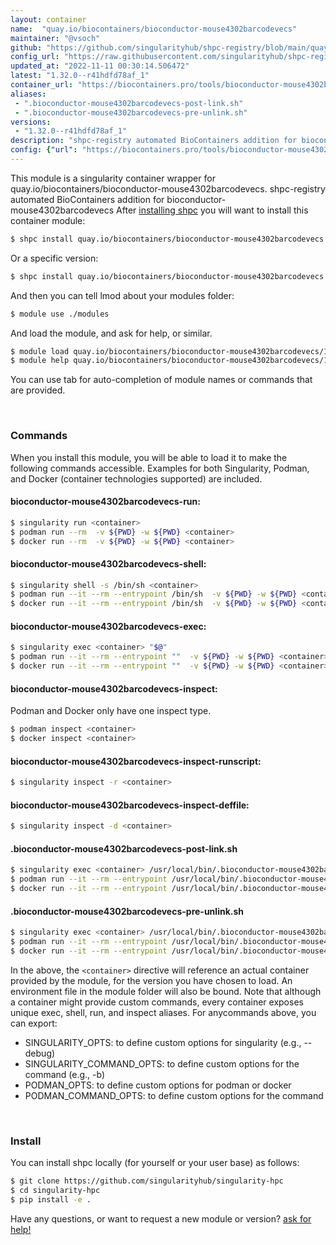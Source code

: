 ```yaml
---
layout: container
name:  "quay.io/biocontainers/bioconductor-mouse4302barcodevecs"
maintainer: "@vsoch"
github: "https://github.com/singularityhub/shpc-registry/blob/main/quay.io/biocontainers/bioconductor-mouse4302barcodevecs/container.yaml"
config_url: "https://raw.githubusercontent.com/singularityhub/shpc-registry/main/quay.io/biocontainers/bioconductor-mouse4302barcodevecs/container.yaml"
updated_at: "2022-11-11 00:30:14.506472"
latest: "1.32.0--r41hdfd78af_1"
container_url: "https://biocontainers.pro/tools/bioconductor-mouse4302barcodevecs"
aliases:
 - ".bioconductor-mouse4302barcodevecs-post-link.sh"
 - ".bioconductor-mouse4302barcodevecs-pre-unlink.sh"
versions:
 - "1.32.0--r41hdfd78af_1"
description: "shpc-registry automated BioContainers addition for bioconductor-mouse4302barcodevecs"
config: {"url": "https://biocontainers.pro/tools/bioconductor-mouse4302barcodevecs", "maintainer": "@vsoch", "description": "shpc-registry automated BioContainers addition for bioconductor-mouse4302barcodevecs", "latest": {"1.32.0--r41hdfd78af_1": "sha256:8cc27544dd1919b5126545af2b56f4ee8c4d5b74edc7cc0bb5a33cace25c930d"}, "tags": {"1.32.0--r41hdfd78af_1": "sha256:8cc27544dd1919b5126545af2b56f4ee8c4d5b74edc7cc0bb5a33cace25c930d"}, "docker": "quay.io/biocontainers/bioconductor-mouse4302barcodevecs", "aliases": {".bioconductor-mouse4302barcodevecs-post-link.sh": "/usr/local/bin/.bioconductor-mouse4302barcodevecs-post-link.sh", ".bioconductor-mouse4302barcodevecs-pre-unlink.sh": "/usr/local/bin/.bioconductor-mouse4302barcodevecs-pre-unlink.sh"}}
---
```


This module is a singularity container wrapper for quay.io/biocontainers/bioconductor-mouse4302barcodevecs.
shpc-registry automated BioContainers addition for bioconductor-mouse4302barcodevecs
After [installing shpc](#install) you will want to install this container module:


```bash
$ shpc install quay.io/biocontainers/bioconductor-mouse4302barcodevecs
```

Or a specific version:

```bash
$ shpc install quay.io/biocontainers/bioconductor-mouse4302barcodevecs:1.32.0--r41hdfd78af_1
```

And then you can tell lmod about your modules folder:

```bash
$ module use ./modules
```

And load the module, and ask for help, or similar.

```bash
$ module load quay.io/biocontainers/bioconductor-mouse4302barcodevecs/1.32.0--r41hdfd78af_1
$ module help quay.io/biocontainers/bioconductor-mouse4302barcodevecs/1.32.0--r41hdfd78af_1
```

You can use tab for auto-completion of module names or commands that are provided.

<br>

### Commands

When you install this module, you will be able to load it to make the following commands accessible.
Examples for both Singularity, Podman, and Docker (container technologies supported) are included.

#### bioconductor-mouse4302barcodevecs-run:

```bash
$ singularity run <container>
$ podman run --rm  -v ${PWD} -w ${PWD} <container>
$ docker run --rm  -v ${PWD} -w ${PWD} <container>
```

#### bioconductor-mouse4302barcodevecs-shell:

```bash
$ singularity shell -s /bin/sh <container>
$ podman run --it --rm --entrypoint /bin/sh  -v ${PWD} -w ${PWD} <container>
$ docker run --it --rm --entrypoint /bin/sh  -v ${PWD} -w ${PWD} <container>
```

#### bioconductor-mouse4302barcodevecs-exec:

```bash
$ singularity exec <container> "$@"
$ podman run --it --rm --entrypoint ""  -v ${PWD} -w ${PWD} <container> "$@"
$ docker run --it --rm --entrypoint ""  -v ${PWD} -w ${PWD} <container> "$@"
```

#### bioconductor-mouse4302barcodevecs-inspect:

Podman and Docker only have one inspect type.

```bash
$ podman inspect <container>
$ docker inspect <container>
```

#### bioconductor-mouse4302barcodevecs-inspect-runscript:

```bash
$ singularity inspect -r <container>
```

#### bioconductor-mouse4302barcodevecs-inspect-deffile:

```bash
$ singularity inspect -d <container>
```


#### .bioconductor-mouse4302barcodevecs-post-link.sh

```bash
$ singularity exec <container> /usr/local/bin/.bioconductor-mouse4302barcodevecs-post-link.sh
$ podman run --it --rm --entrypoint /usr/local/bin/.bioconductor-mouse4302barcodevecs-post-link.sh   -v ${PWD} -w ${PWD} <container> -c " $@"
$ docker run --it --rm --entrypoint /usr/local/bin/.bioconductor-mouse4302barcodevecs-post-link.sh   -v ${PWD} -w ${PWD} <container> -c " $@"
```


#### .bioconductor-mouse4302barcodevecs-pre-unlink.sh

```bash
$ singularity exec <container> /usr/local/bin/.bioconductor-mouse4302barcodevecs-pre-unlink.sh
$ podman run --it --rm --entrypoint /usr/local/bin/.bioconductor-mouse4302barcodevecs-pre-unlink.sh   -v ${PWD} -w ${PWD} <container> -c " $@"
$ docker run --it --rm --entrypoint /usr/local/bin/.bioconductor-mouse4302barcodevecs-pre-unlink.sh   -v ${PWD} -w ${PWD} <container> -c " $@"
```



In the above, the `<container>` directive will reference an actual container provided
by the module, for the version you have chosen to load. An environment file in the
module folder will also be bound. Note that although a container
might provide custom commands, every container exposes unique exec, shell, run, and
inspect aliases. For anycommands above, you can export:

 - SINGULARITY_OPTS: to define custom options for singularity (e.g., --debug)
 - SINGULARITY_COMMAND_OPTS: to define custom options for the command (e.g., -b)
 - PODMAN_OPTS: to define custom options for podman or docker
 - PODMAN_COMMAND_OPTS: to define custom options for the command

<br>

### Install

You can install shpc locally (for yourself or your user base) as follows:

```bash
$ git clone https://github.com/singularityhub/singularity-hpc
$ cd singularity-hpc
$ pip install -e .
```

Have any questions, or want to request a new module or version? [ask for help!](https://github.com/singularityhub/singularity-hpc/issues)